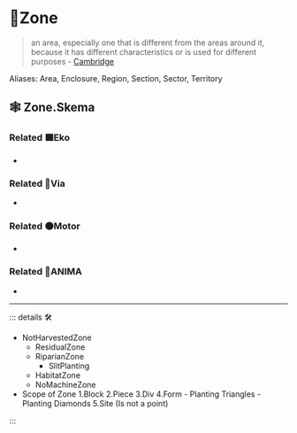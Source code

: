 # 🔻<via>Zone</via>

> an area, especially one that is different from the areas around it, because it has different characteristics or is used for different purposes - [Cambridge](https://dictionary.cambridge.org/dictionary/english/zone)

Aliases: Area, Enclosure, Region, Section, Sector, Territory

## 🕸 Zone.Skema

### Related 🟩<ekos>Eko</ekos>

-

### Related 🔻<via>Via</via>

-

### Related 🟠<motor>Motor</motor>

-

### Related 💜<anima>ANIMA</anima>

-

---

<!-- =================================================== -->
<!-- =================================================== -->
<!-- =================================================== -->
<!-- =================================================== -->
<!-- =================================================== -->
::: details 🛠

- NotHarvestedZone
    - ResidualZone
    - RiparianZone
        - SlitPlanting
    - HabitatZone
    - NoMachineZone
- Scope of Zone
    1.Block
    2.Piece
    3.Div
    4.Form
        - Planting Triangles
        - Planting Diamonds
    5.Site (Is not a point)

:::
